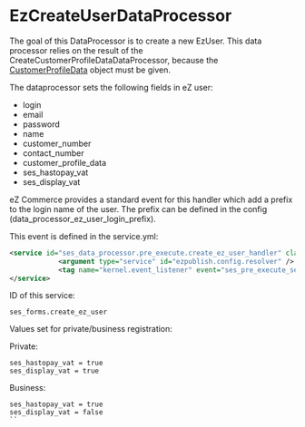 # EzCreateUserDataProcessor

The goal of this DataProcessor is to create a new EzUser. This data processor relies on the result of the CreateCustomerProfileDataDataProcessor, because the [CustomerProfileData](../../../../customers/customers_api/customer_profile_data_components/customer_profile_data_model.md) object must be given.

The dataprocessor sets the following fields in eZ user:

- login 
- email
- password
- name
- customer_number
- contact_number
- customer_profile_data
- ses_hastopay_vat
- ses_display_vat

eZ Commerce provides a standard event for this handler which add a prefix to the login name of the user. The prefix can be defined in the config (data_processor_ez_user_login_prefix). 

This event is defined in the service.yml:

``` xml
<service id="ses_data_processor.pre_execute.create_ez_user_handler" class="%ses_data_processor.pre_execute.create_ez_user_handler.class%">
            <argument type="service" id="ezpublish.config.resolver" />
            <tag name="kernel.event_listener" event="ses_pre_execute_ses_forms.create_ez_user" method="preExecute" />
</service>
```

ID of this service:

`ses_forms.create_ez_user`

Values set for private/business registration:

Private:

```
ses_hastopay_vat = true
ses_display_vat = true
```

Business:

```
ses_hastopay_vat = true
ses_display_vat = false
``

